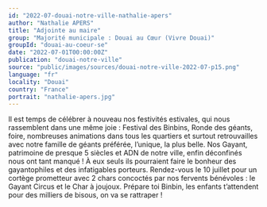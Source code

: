 ```yaml
---
id: "2022-07-douai-notre-ville-nathalie-apers"
author: "Nathalie APERS"
title: "Adjointe au maire"
group: "Majorité municipale : Douai au Cœur (Vivre Douai)"
groupId: "douai-au-coeur-se"
date: "2022-07-01T00:00:00Z"
publication: "douai-notre-ville"
source: "public/images/sources/douai-notre-ville-2022-07-p15.png"
language: "fr"
locality: "Douai"
country: "France"
portrait: "nathalie-apers.jpg"
---
```


Il est temps de célébrer à nouveau nos festivités estivales, qui nous rassemblent dans une même joie : Festival des Binbins, Ronde des géants, foire, nombreuses animations dans tous les quartiers et surtout retrouvailles avec notre famille de géants préférée, l’unique, la plus belle. Nos Gayant, patrimoine de presque 5 siècles et ADN de notre ville, enfin déconfinés nous ont tant manqué ! À eux seuls ils pourraient faire le bonheur des gayantophiles et des infatigables porteurs. Rendez-vous le 10 juillet pour un cortège prometteur avec 2 chars concoctés par nos fervents bénévoles : le Gayant Circus et le Char à joujoux. Prépare toi Binbin, les enfants t’attendent pour des milliers de bisous, on va se rattraper !
